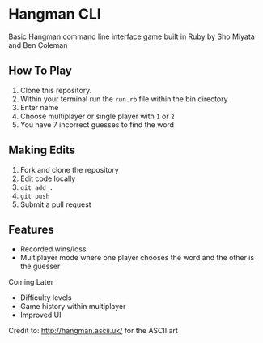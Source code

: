 # Hangman CLI
Basic Hangman command line interface game built in Ruby by Sho Miyata and Ben Coleman

## How To Play
1. Clone this repository.
2. Within your terminal run the `run.rb` file within the bin directory
3. Enter name
4. Choose multiplayer or single player with `1` or `2`
5. You have 7 incorrect guesses to find the word

## Making Edits
1. Fork and clone the repository
2. Edit code locally
3. `git add .`
4. `git push`
5. Submit a pull request

## Features
* Recorded wins/loss
* Multiplayer mode where one player chooses the word and the other is the guesser

Coming Later
* Difficulty levels
* Game history within multiplayer
* Improved UI


Credit to: http://hangman.ascii.uk/ for the ASCII art